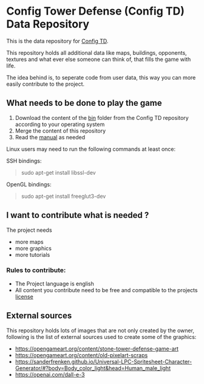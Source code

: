 # Config Tower Defense (Config TD) Data Repository

This is the data repository for [Config TD](https://github.com/PascalCorpsman/ConfigTD).

This repository holds all additional data like maps, buildings, opponents, textures and what ever else someone can think of, that fills the game with life.

The idea behind is, to seperate code from user data, this way you can more easily contribute to the project.

## What needs to be done to play the game

1. Download the content of the [bin](https://github.com/PascalCorpsman/ConfigTD/tree/main/bin) folder from the Config TD repository according to your operating system
2. Merge the content of this repository
3. Read the [manual](https://github.com/PascalCorpsman/ConfigTD/tree/main/documentation/Readme.md) as needed

Linux users may need to run the following commands at least once:<br>

SSH bindings:

> sudo apt-get install libssl-dev

OpenGL bindings:

> sudo apt-get install freeglut3-dev

## I want to contribute what is needed ?

The project needs
- more maps
- more graphics
- more tutorials

### Rules to contribute:

- The Project language is english
- All content you contribute need to be free and compatible to the projects [license](license.md)

## External sources

This repository holds lots of images that are not only created by the owner, following is the list of external sources used to create some of the graphics:

* https://opengameart.org/content/stone-tower-defense-game-art
* https://opengameart.org/content/old-pixelart-scraps
* https://sanderfrenken.github.io/Universal-LPC-Spritesheet-Character-Generator/#?body=Body_color_light&head=Human_male_light
* https://openai.com/dall-e-3